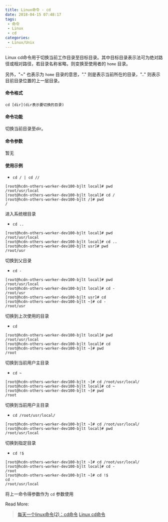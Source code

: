 ```yaml
---
title: Linux命令 - cd
date: 2018-04-15 07:48:17
tags:
 - 命令
 - Linux
 - cd
categories:
 - Linux/Unix
---
```


Linux cd命令用于切换当前工作目录至目标目录。其中目标目录表示法可为绝对路径或相对路径，若目录名称省略，则变换至使用者的 `home` 目录。

另外，"~" 也表示为 `home` 目录的意思，"." 则是表示当前所在的目录，".." 则表示目前目录位置的上一层目录。

#### 命令格式

```
cd [dir](dir表示要切换的目录)
```

#### 命令功能

切换当前目录至dir。

#### 命令参数

暂无

#### 使用示例

- `cd / | cd //`

```
[root@hcdn-others-worker-dev100-bjlt local]# pwd
/root/usr/local
[root@hcdn-others-worker-dev100-bjlt local]# cd /
[root@hcdn-others-worker-dev100-bjlt /]# pwd
/
```

进入系统根目录

- `cd ..`

```
[root@hcdn-others-worker-dev100-bjlt local]# pwd
/root/usr/local
[root@hcdn-others-worker-dev100-bjlt local]# cd ..
[root@hcdn-others-worker-dev100-bjlt usr]# pwd
/root/usr
```

切换到父目录

- `cd -`

```
[root@hcdn-others-worker-dev100-bjlt local]# pwd
/root/usr/local
[root@hcdn-others-worker-dev100-bjlt local]# cd -
/root/usr
[root@hcdn-others-worker-dev100-bjlt usr]# cd
[root@hcdn-others-worker-dev100-bjlt ~]# cd -
/root/usr
```

切换到上次使用的目录

- `cd`

```
[root@hcdn-others-worker-dev100-bjlt local]# pwd
/root/usr/local
[root@hcdn-others-worker-dev100-bjlt local]# cd
[root@hcdn-others-worker-dev100-bjlt ~]# pwd
/root
```

切换到当前用户主目录

- `cd ~`

```
[root@hcdn-others-worker-dev100-bjlt ~]# cd /root/usr/local/
[root@hcdn-others-worker-dev100-bjlt local]# cd ~
[root@hcdn-others-worker-dev100-bjlt ~]# pwd
/root
```

切换到当前用户主目录

- `cd /root/usr/local/`

```
[root@hcdn-others-worker-dev100-bjlt ~]# cd /root/usr/local/
[root@hcdn-others-worker-dev100-bjlt local]# pwd
/root/usr/local
```

切换到指定目录

- `cd !$`

```
[root@hcdn-others-worker-dev100-bjlt ~]# cd /root/usr/local/
[root@hcdn-others-worker-dev100-bjlt local]# cd -
/root
[root@hcdn-others-worker-dev100-bjlt ~]# cd !$
cd -
/root/usr/local
```

将上一命令得参数作为 `cd` 参数使用



Read More: 

> [每天一个linux命令(2)：cd命令](http://www.cnblogs.com/peida/archive/2012/10/24/2736501.html) [Linux cd命令](http://www.runoob.com/linux/linux-comm-cd.html) 